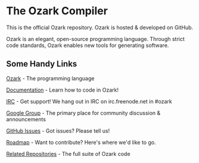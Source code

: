 The Ozark Compiler
=======

This is the official Ozark repository. Ozark is hosted & developed on GitHub.

Ozark is an elegant, open-source programming language. Through strict code standards, Ozark enables new tools for generating software.

## Some Handy Links

[Ozark](http://www.ozark.cc) - The programming language

[Documentation](http://www.ozark.cc/language-documentation) - Learn how to code in Ozark!

[IRC](http://webchat.freenode.net/?channels=#ozark) - Get support! We hang out in IRC on irc.freenode.net in #ozark

[Google Group](https://groups.google.com/forum/?fromgroups#!forum/ozark-lang) - The primary place for community discussion & announcements

[GitHub Issues](https://github.com/ozark-lang/ozark/issues) - Got issues? Please tell us!

[Roadmap](https://github.com/ozark-lang/ozark/wiki#roadmap) - Want to contribute? Here's where we'd like to go.

[Related Repositories](https://github.com/ozark-lang) - The full suite of Ozark code

